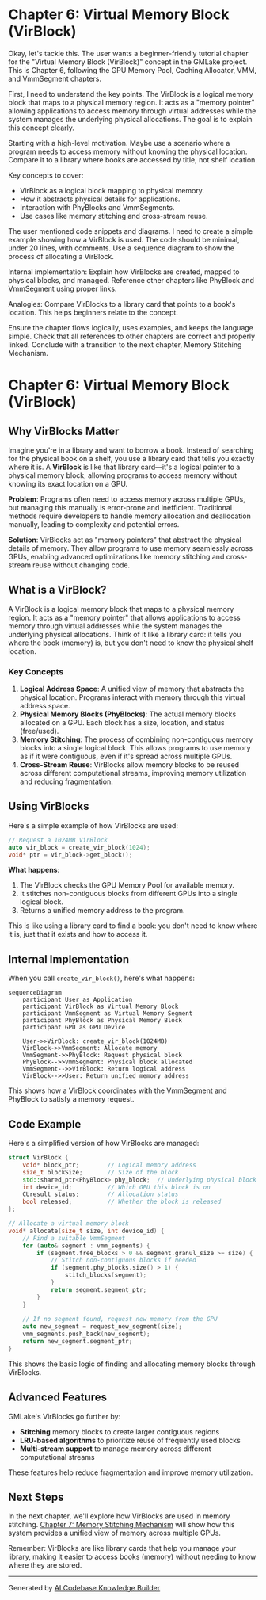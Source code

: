 # Chapter 6: Virtual Memory Block (VirBlock)


<think>
Okay, let's tackle this. The user wants a beginner-friendly tutorial chapter for the "Virtual Memory Block (VirBlock)" concept in the GMLake project. This is Chapter 6, following the GPU Memory Pool, Caching Allocator, VMM, and VmmSegment chapters.

First, I need to understand the key points. The VirBlock is a logical memory block that maps to a physical memory region. It acts as a "memory pointer" allowing applications to access memory through virtual addresses while the system manages the underlying physical allocations. The goal is to explain this concept clearly.

Starting with a high-level motivation. Maybe use a scenario where a program needs to access memory without knowing the physical location. Compare it to a library where books are accessed by title, not shelf location.

Key concepts to cover:
- VirBlock as a logical block mapping to physical memory.
- How it abstracts physical details for applications.
- Interaction with PhyBlocks and VmmSegments.
- Use cases like memory stitching and cross-stream reuse.

The user mentioned code snippets and diagrams. I need to create a simple example showing how a VirBlock is used. The code should be minimal, under 20 lines, with comments. Use a sequence diagram to show the process of allocating a VirBlock.

Internal implementation: Explain how VirBlocks are created, mapped to physical blocks, and managed. Reference other chapters like PhyBlock and VmmSegment using proper links.

Analogies: Compare VirBlocks to a library card that points to a book's location. This helps beginners relate to the concept.

Ensure the chapter flows logically, uses examples, and keeps the language simple. Check that all references to other chapters are correct and properly linked. Conclude with a transition to the next chapter, Memory Stitching Mechanism.
</think>

# Chapter 6: Virtual Memory Block (VirBlock)

## Why VirBlocks Matter

Imagine you're in a library and want to borrow a book. Instead of searching for the physical book on a shelf, you use a library card that tells you exactly where it is. A **VirBlock** is like that library card—it's a logical pointer to a physical memory block, allowing programs to access memory without knowing its exact location on a GPU.

**Problem**: Programs often need to access memory across multiple GPUs, but managing this manually is error-prone and inefficient. Traditional methods require developers to handle memory allocation and deallocation manually, leading to complexity and potential errors.

**Solution**: VirBlocks act as "memory pointers" that abstract the physical details of memory. They allow programs to use memory seamlessly across GPUs, enabling advanced optimizations like memory stitching and cross-stream reuse without changing code.

## What is a VirBlock?

A VirBlock is a logical memory block that maps to a physical memory region. It acts as a "memory pointer" that allows applications to access memory through virtual addresses while the system manages the underlying physical allocations. Think of it like a library card: it tells you where the book (memory) is, but you don't need to know the physical shelf location.

### Key Concepts

1. **Logical Address Space**: A unified view of memory that abstracts the physical location. Programs interact with memory through this virtual address space.
2. **Physical Memory Blocks (PhyBlocks)**: The actual memory blocks allocated on a GPU. Each block has a size, location, and status (free/used).
3. **Memory Stitching**: The process of combining non-contiguous memory blocks into a single logical block. This allows programs to use memory as if it were contiguous, even if it's spread across multiple GPUs.
4. **Cross-Stream Reuse**: VirBlocks allow memory blocks to be reused across different computational streams, improving memory utilization and reducing fragmentation.

## Using VirBlocks

Here's a simple example of how VirBlocks are used:

```cpp
// Request a 1024MB VirBlock
auto vir_block = create_vir_block(1024);
void* ptr = vir_block->get_block();
```

**What happens**:
1. The VirBlock checks the GPU Memory Pool for available memory.
2. It stitches non-contiguous blocks from different GPUs into a single logical block.
3. Returns a unified memory address to the program.

This is like using a library card to find a book: you don't need to know where it is, just that it exists and how to access it.

## Internal Implementation

When you call `create_vir_block()`, here's what happens:

```mermaid
sequenceDiagram
    participant User as Application
    participant VirBlock as Virtual Memory Block
    participant VmmSegment as Virtual Memory Segment
    participant PhyBlock as Physical Memory Block
    participant GPU as GPU Device

    User->>VirBlock: create_vir_block(1024MB)
    VirBlock->>VmmSegment: Allocate memory
    VmmSegment->>PhyBlock: Request physical block
    PhyBlock-->>VmmSegment: Physical block allocated
    VmmSegment-->>VirBlock: Return logical address
    VirBlock-->>User: Return unified memory address
```

This shows how a VirBlock coordinates with the VmmSegment and PhyBlock to satisfy a memory request.

## Code Example

Here's a simplified version of how VirBlocks are managed:

```cpp
struct VirBlock {
    void* block_ptr;        // Logical memory address
    size_t blockSize;       // Size of the block
    std::shared_ptr<PhyBlock> phy_block;  // Underlying physical block
    int device_id;          // Which GPU this block is on
    CUresult status;        // Allocation status
    bool released;          // Whether the block is released
};
```

```cpp
// Allocate a virtual memory block
void* allocate(size_t size, int device_id) {
    // Find a suitable VmmSegment
    for (auto& segment : vmm_segments) {
        if (segment.free_blocks > 0 && segment.granul_size >= size) {
            // Stitch non-contiguous blocks if needed
            if (segment.phy_blocks.size() > 1) {
                stitch_blocks(segment);
            }
            return segment.segment_ptr;
        }
    }
    
    // If no segment found, request new memory from the GPU
    auto new_segment = request_new_segment(size);
    vmm_segments.push_back(new_segment);
    return new_segment.segment_ptr;
}
```

This shows the basic logic of finding and allocating memory blocks through VirBlocks.

## Advanced Features

GMLake's VirBlocks go further by:
- **Stitching** memory blocks to create larger contiguous regions
- **LRU-based algorithms** to prioritize reuse of frequently used blocks
- **Multi-stream support** to manage memory across different computational streams

These features help reduce fragmentation and improve memory utilization.

## Next Steps

In the next chapter, we'll explore how VirBlocks are used in memory stitching. [Chapter 7: Memory Stitching Mechanism](07_memory_stitching_mechanism_.md) will show how this system provides a unified view of memory across multiple GPUs.

Remember: VirBlocks are like library cards that help you manage your library, making it easier to access books (memory) without needing to know where they are stored.

---

Generated by [AI Codebase Knowledge Builder](https://github.com/The-Pocket/Tutorial-Codebase-Knowledge)